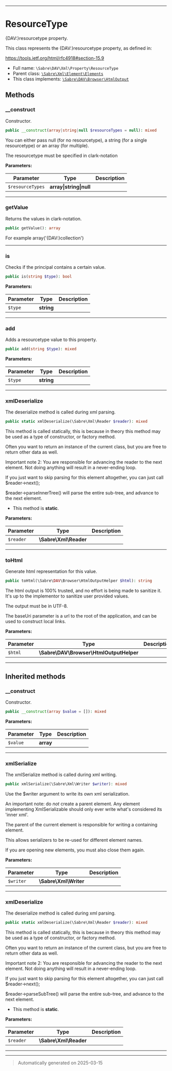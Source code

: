 ***

# ResourceType

{DAV:}resourcetype property.

This class represents the {DAV:}resourcetype property, as defined in:

https://tools.ietf.org/html/rfc4918#section-15.9

* Full name: `\Sabre\DAV\Xml\Property\ResourceType`
* Parent class: [`\Sabre\Xml\Element\Elements`](../../../Xml/Element/Elements.md)
* This class implements:
[`\Sabre\DAV\Browser\HtmlOutput`](../../Browser/HtmlOutput.md)




## Methods


### __construct

Constructor.

```php
public __construct(array|string|null $resourceTypes = null): mixed
```

You can either pass null (for no resourcetype), a string (for a single
resourcetype) or an array (for multiple).

The resourcetype must be specified in clark-notation






**Parameters:**

| Parameter | Type | Description |
|-----------|------|-------------|
| `$resourceTypes` | **array&#124;string&#124;null** |  |





***

### getValue

Returns the values in clark-notation.

```php
public getValue(): array
```

For example array('{DAV:}collection')










***

### is

Checks if the principal contains a certain value.

```php
public is(string $type): bool
```








**Parameters:**

| Parameter | Type | Description |
|-----------|------|-------------|
| `$type` | **string** |  |





***

### add

Adds a resourcetype value to this property.

```php
public add(string $type): mixed
```








**Parameters:**

| Parameter | Type | Description |
|-----------|------|-------------|
| `$type` | **string** |  |





***

### xmlDeserialize

The deserialize method is called during xml parsing.

```php
public static xmlDeserialize(\Sabre\Xml\Reader $reader): mixed
```

This method is called statically, this is because in theory this method
may be used as a type of constructor, or factory method.

Often you want to return an instance of the current class, but you are
free to return other data as well.

Important note 2: You are responsible for advancing the reader to the
next element. Not doing anything will result in a never-ending loop.

If you just want to skip parsing for this element altogether, you can
just call $reader->next();

$reader->parseInnerTree() will parse the entire sub-tree, and advance to
the next element.

* This method is **static**.




**Parameters:**

| Parameter | Type | Description |
|-----------|------|-------------|
| `$reader` | **\Sabre\Xml\Reader** |  |





***

### toHtml

Generate html representation for this value.

```php
public toHtml(\Sabre\DAV\Browser\HtmlOutputHelper $html): string
```

The html output is 100% trusted, and no effort is being made to sanitize
it. It's up to the implementor to sanitize user provided values.

The output must be in UTF-8.

The baseUri parameter is a url to the root of the application, and can
be used to construct local links.






**Parameters:**

| Parameter | Type | Description |
|-----------|------|-------------|
| `$html` | **\Sabre\DAV\Browser\HtmlOutputHelper** |  |





***


## Inherited methods


### __construct

Constructor.

```php
public __construct(array $value = []): mixed
```








**Parameters:**

| Parameter | Type | Description |
|-----------|------|-------------|
| `$value` | **array** |  |





***

### xmlSerialize

The xmlSerialize method is called during xml writing.

```php
public xmlSerialize(\Sabre\Xml\Writer $writer): mixed
```

Use the $writer argument to write its own xml serialization.

An important note: do _not_ create a parent element. Any element
implementing XmlSerializable should only ever write what's considered
its 'inner xml'.

The parent of the current element is responsible for writing a
containing element.

This allows serializers to be re-used for different element names.

If you are opening new elements, you must also close them again.






**Parameters:**

| Parameter | Type | Description |
|-----------|------|-------------|
| `$writer` | **\Sabre\Xml\Writer** |  |





***

### xmlDeserialize

The deserialize method is called during xml parsing.

```php
public static xmlDeserialize(\Sabre\Xml\Reader $reader): mixed
```

This method is called statically, this is because in theory this method
may be used as a type of constructor, or factory method.

Often you want to return an instance of the current class, but you are
free to return other data as well.

Important note 2: You are responsible for advancing the reader to the
next element. Not doing anything will result in a never-ending loop.

If you just want to skip parsing for this element altogether, you can
just call $reader->next();

$reader->parseSubTree() will parse the entire sub-tree, and advance to
the next element.

* This method is **static**.




**Parameters:**

| Parameter | Type | Description |
|-----------|------|-------------|
| `$reader` | **\Sabre\Xml\Reader** |  |





***


***
> Automatically generated on 2025-03-15
